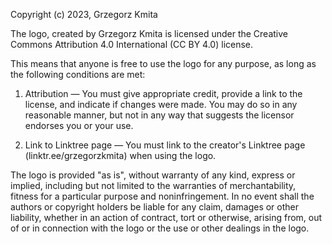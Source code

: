 Copyright (c) 2023, Grzegorz Kmita

The logo, created by Grzegorz Kmita is licensed under the Creative Commons Attribution 4.0 International (CC BY 4.0) license.

This means that anyone is free to use the logo for any purpose, as long as the following conditions are met:

1. Attribution — You must give appropriate credit, provide a link to the license, and indicate if changes were made. You may do so in any reasonable manner, but not in any way that suggests the licensor endorses you or your use.

2. Link to Linktree page — You must link to the creator's Linktree page (linktr.ee/grzegorzkmita) when using the logo.

The logo is provided "as is", without warranty of any kind, express or implied, including but not limited to the warranties of merchantability, fitness for a particular purpose and noninfringement. In no event shall the authors or copyright holders be liable for any claim, damages or other liability, whether in an action of contract, tort or otherwise, arising from, out of or in connection with the logo or the use or other dealings in the logo.
